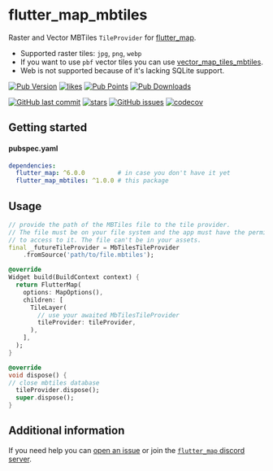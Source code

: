# flutter_map_mbtiles

Raster and Vector MBTiles `TileProvider`
for [flutter_map](https://pub.dev/packages/flutter_map).

- Supported raster tiles: `jpg`, `png`, `webp`
- If you want to use `pbf` vector tiles
  you can
  use [vector_map_tiles_mbtiles](https://pub.dev/packages/vector_map_tiles_mbtiles).
- Web is not supported because of it's lacking SQLite support.

[![Pub Version](https://img.shields.io/pub/v/flutter_map_mbtiles)](https://pub.dev/packages/flutter_map_mbtiles)
[![likes](https://img.shields.io/pub/likes/flutter_map_mbtiles?logo=flutter)](https://pub.dev/packages/flutter_map_mbtiles)
[![Pub Points](https://img.shields.io/pub/points/flutter_map_mbtiles)](https://pub.dev/packages/flutter_map_mbtiles/score)
[![Pub Downloads](https://img.shields.io/pub/dm/flutter_map_mbtiles)](https://pub.dev/packages/flutter_map_mbtiles)

[![GitHub last commit](https://img.shields.io/github/last-commit/josxha/flutter_map_plugins)](https://github.com/josxha/flutter_map_plugins)
[![stars](https://badgen.net/github/stars/josxha/flutter_map_plugins?label=stars&color=green&icon=github)](https://github.com/josxha/flutter_map_plugins/stargazers)
[![GitHub issues](https://img.shields.io/github/issues/josxha/flutter_map_plugins)](https://github.com/josxha/flutter_map_plugins/issues)
[![codecov](https://codecov.io/gh/josxha/flutter_map_plugins/graph/badge.svg?token=5045489G7X)](https://codecov.io/gh/josxha/flutter_map_plugins)

## Getting started

#### pubspec.yaml

```yaml
dependencies:
  flutter_map: ^6.0.0         # in case you don't have it yet 
  flutter_map_mbtiles: ^1.0.0 # this package
```

## Usage

```dart
// provide the path of the MBTiles file to the tile provider.
// The file must be on your file system and the app must have the permission 
// to access to it. The file can't be in your assets.
final _futureTileProvider = MbTilesTileProvider
    .fromSource('path/to/file.mbtiles');

@override
Widget build(BuildContext context) {
  return FlutterMap(
    options: MapOptions(),
    children: [
      TileLayer(
        // use your awaited MbTilesTileProvider
        tileProvider: tileProvider,
      ),
    ],
  );
}

@override
void dispose() {
// close mbtiles database
  tileProvider.dispose();
  super.dispose();
}

```

## Additional information

If you need help you
can [open an issue](https://github.com/josxha/flutter_map_plugins/issues/new/choose)
or join
the [`flutter_map` discord server](https://discord.gg/BwpEsjqMAH).
